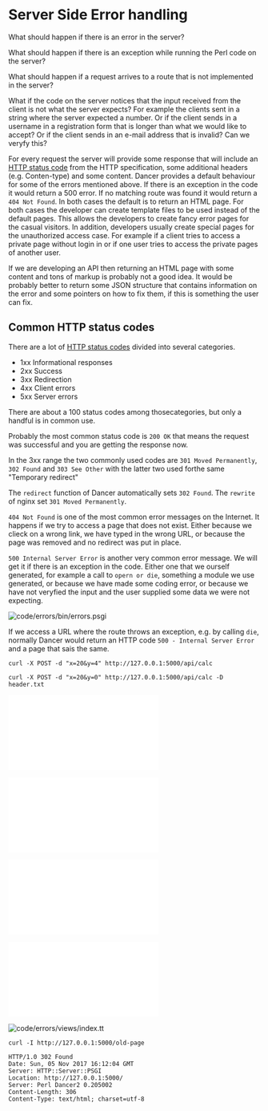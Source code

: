 # Server Side Error handling

What should happen if there is an error in the server?

What should happen if there is an exception while running the Perl code on the server?

What should happen if a request arrives to a route that is not implemented in the server?

What if the code on the server notices that the input received from the client is not what the server expects? For example the clients sent in a string where the server expected a number.
Or if the client sends in a username in a registration form that is longer than what we would like to accept?
Or if the client sends in an e-mail address that is invalid? Can we veryfy this?

For every request the server will provide some response that will include an [HTTP status code](https://en.wikipedia.org/wiki/List_of_HTTP_status_codes) from the HTTP specification, some additional headers (e.g. Conten-type) and some content. Dancer provides a default behaviour for some of the errors mentioned above. If there is an exception in the code it would return a 500 error. If no matching route was found it would return a `404 Not Found`. In both cases the default is to return an HTML page. For both cases the developer can create template files to be used instead of the default pages. This allows the developers to create fancy error pages for the casual visitors. In addition, developers usually create special pages for the unauthorized access case. For example if a client tries to access a private page without login in or if one user tries to access the private pages of another user.

If we are developing an API then returning an HTML page with some content and tons of markup is probably not a good idea. It would be probably better to return some JSON structure that contains information on the error and some pointers on how to fix them, if this is something the user can fix.

## Common HTTP status codes

There are a lot of [HTTP status codes](https://en.wikipedia.org/wiki/List_of_HTTP_status_codes) divided into several categories.

* 1xx Informational responses
* 2xx Success
* 3xx Redirection
* 4xx Client errors
* 5xx Server errors

There are about a 100 status codes among thosecategories, but only a handful is in common use.

Probably the most common status code is `200 OK` that means the request was successful and you are getting the response now.

In the 3xx range the two commonly used codes are `301 Moved Permanently`, `302 Found` and `303 See Other` with the latter two used forthe same "Temporary redirect"

The `redirect` function of Dancer automatically sets `302 Found`.
The `rewrite` of nginx set `301 Moved Permanently`.

`404 Not Found` is one of the most common error messages on the Internet. It happens if we try to access a page that does not exist. Either because we clieck on a wrong link, we have typed in the wrong URL, or because the page was removed and no redirect was put in place.

`500 Internal Server Error` is another very common error message. We will get it if there is an exception in the code. Either one that we ourself generated, for example a call to `opern or die`, something a module we use generated, or because we have made some coding error, or because we have not veryfied the input and the user supplied some data we were not expecting.

![code/errors/bin/errors.psgi](code/errors/bin/errors.psgi)

If we access a URL where the route throws an exception, e.g. by calling `die`, normally Dancer would return an HTTP code `500 - Internal Server Error` and a page that sais the same.

```
curl -X POST -d "x=20&y=4" http://127.0.0.1:5000/api/calc
```

```
curl -X POST -d "x=20&y=0" http://127.0.0.1:5000/api/calc -D header.txt
```

![code/errors/lib/MySite.pm](code/errors/lib/MySite.pm)

![code/errors/lib/MyAPI.pm](code/errors/lib/MyAPI.pm)

![code/errors/t/errors.t](code/errors/t/errors.t)

![code/errors/public/errors.js](code/errors/public/errors.js)

![code/errors/views/index.tt](code/errors/views/index.tt)

```
curl -I http://127.0.0.1:5000/old-page

HTTP/1.0 302 Found
Date: Sun, 05 Nov 2017 16:12:04 GMT
Server: HTTP::Server::PSGI
Location: http://127.0.0.1:5000/
Server: Perl Dancer2 0.205002
Content-Length: 306
Content-Type: text/html; charset=utf-8
```



